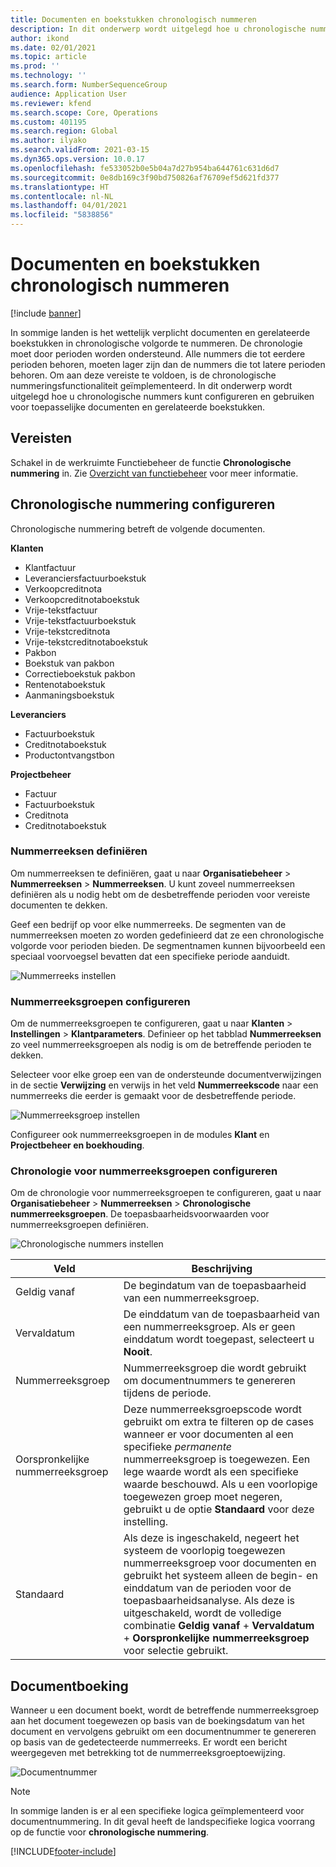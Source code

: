 ```yaml
---
title: Documenten en boekstukken chronologisch nummeren
description: In dit onderwerp wordt uitgelegd hoe u chronologische nummers kunt instellen en gebruiken voor toepasselijke documenten en gerelateerde boekstukken.
author: ikond
ms.date: 02/01/2021
ms.topic: article
ms.prod: ''
ms.technology: ''
ms.search.form: NumberSequenceGroup
audience: Application User
ms.reviewer: kfend
ms.search.scope: Core, Operations
ms.custom: 401195
ms.search.region: Global
ms.author: ilyako
ms.search.validFrom: 2021-03-15
ms.dyn365.ops.version: 10.0.17
ms.openlocfilehash: fe533052b0e5b04a7d27b954ba644761c631d6d7
ms.sourcegitcommit: 0e8db169c3f90bd750826af76709ef5d621fd377
ms.translationtype: HT
ms.contentlocale: nl-NL
ms.lasthandoff: 04/01/2021
ms.locfileid: "5838856"
---
```

# <a name="numbering-documents-and-vouchers-chronologically"></a>Documenten en boekstukken chronologisch nummeren

[!include [banner](../includes/banner.md)]


In sommige landen is het wettelijk verplicht documenten en gerelateerde boekstukken in chronologische volgorde te nummeren. De chronologie moet door perioden worden ondersteund. Alle nummers die tot eerdere perioden behoren, moeten lager zijn dan de nummers die tot latere perioden behoren. Om aan deze vereiste te voldoen, is de chronologische nummeringsfunctionaliteit geïmplementeerd. In dit onderwerp wordt uitgelegd hoe u chronologische nummers kunt configureren en gebruiken voor toepasselijke documenten en gerelateerde boekstukken.

## <a name="prerequisites"></a>Vereisten

Schakel in de werkruimte Functiebeheer de functie **Chronologische nummering** in. Zie [Overzicht van functiebeheer](../../fin-ops-core/fin-ops/get-started/feature-management/feature-management-overview.md) voor meer informatie.

## <a name="configure-chronological-numbering"></a>Chronologische nummering configureren

Chronologische nummering betreft de volgende documenten.

**Klanten**
- Klantfactuur
- Leveranciersfactuurboekstuk
- Verkoopcreditnota
- Verkoopcreditnotaboekstuk
- Vrije-tekstfactuur
- Vrije-tekstfactuurboekstuk
- Vrije-tekstcreditnota
- Vrije-tekstcreditnotaboekstuk
- Pakbon
- Boekstuk van pakbon
- Correctieboekstuk pakbon
- Rentenotaboekstuk
- Aanmaningsboekstuk

**Leveranciers**
- Factuurboekstuk
- Creditnotaboekstuk
- Productontvangstbon

**Projectbeheer**
- Factuur
- Factuurboekstuk
- Creditnota
- Creditnotaboekstuk 

### <a name="define-number-sequences"></a>Nummerreeksen definiëren

Om nummerreeksen te definiëren, gaat u naar **Organisatiebeheer** > **Nummerreeksen** > **Nummerreeksen**. U kunt zoveel nummerreeksen definiëren als u nodig hebt om de desbetreffende perioden voor vereiste documenten te dekken. 

Geef een bedrijf op voor elke nummerreeks. De segmenten van de nummerreeksen moeten zo worden gedefinieerd dat ze een chronologische volgorde voor perioden bieden. De segmentnamen kunnen bijvoorbeeld een speciaal voorvoegsel bevatten dat een specifieke periode aanduidt.

![Nummerreeks instellen](media/chrono-num-sequence.jpg)

### <a name="configure-number-sequence-groups"></a>Nummerreeksgroepen configureren

Om de nummerreeksgroepen te configureren, gaat u naar **Klanten** > **Instellingen** > **Klantparameters**. Definieer op het tabblad **Nummerreeksen** zo veel nummerreeksgroepen als nodig is om de betreffende perioden te dekken. 

Selecteer voor elke groep een van de ondersteunde documentverwijzingen in de sectie **Verwijzing** en verwijs in het veld **Nummerreekscode** naar een nummerreeks die eerder is gemaakt voor de desbetreffende periode.

![Nummerreeksgroep instellen](media/chrono-num-sequence-group.jpg)

Configureer ook nummerreeksgroepen in de modules **Klant** en **Projectbeheer en boekhouding**.

### <a name="configure-number-sequence-groups-chronology"></a>Chronologie voor nummerreeksgroepen configureren

Om de chronologie voor nummerreeksgroepen te configureren, gaat u naar **Organisatiebeheer** > **Nummerreeksen** > **Chronologische nummerreeksgroepen**. De toepasbaarheidsvoorwaarden voor nummerreeksgroepen definiëren.

![Chronologische nummers instellen](media/chrono-num-sequence-group-period.jpg)

| Veld            | Beschrijving                                                                                                                                                                                                                                                                                                                                                                                   |
|---------------------|------------------------------------------------------------------------------------------------------------------------------------------------------------------------------------------------------------------------------------------------------------------------------------------------------------------------------------------------------------------------------------------------|
| Geldig vanaf  | De begindatum van de toepasbaarheid van een nummerreeksgroep. |
| Vervaldatum      | De einddatum van de toepasbaarheid van een nummerreeksgroep. Als er geen einddatum wordt toegepast, selecteert u **Nooit**. |
| Nummerreeksgroep | Nummerreeksgroep die wordt gebruikt om documentnummers te genereren tijdens de periode. |
| Oorspronkelijke nummerreeksgroep | Deze nummerreeksgroepscode wordt gebruikt om extra te filteren op de cases wanneer er voor documenten al een specifieke *permanente* nummerreeksgroep is toegewezen. Een lege waarde wordt als een specifieke waarde beschouwd. Als u een voorlopige toegewezen groep moet negeren, gebruikt u de optie **Standaard** voor deze instelling. |
| Standaard | Als deze is ingeschakeld, negeert het systeem de voorlopig toegewezen nummerreeksgroep voor documenten en gebruikt het systeem alleen de begin- en einddatum van de perioden voor de toepasbaarheidsanalyse. Als deze is uitgeschakeld, wordt de volledige combinatie **Geldig vanaf** + **Vervaldatum** + **Oorspronkelijke nummerreeksgroep** voor selectie gebruikt. |

## <a name="document-posting"></a>Documentboeking
Wanneer u een document boekt, wordt de betreffende nummerreeksgroep aan het document toegewezen op basis van de boekingsdatum van het document en vervolgens gebruikt om een documentnummer te genereren op basis van de gedetecteerde nummerreeks. Er wordt een bericht weergegeven met betrekking tot de nummerreeksgroeptoewijzing.

![Documentnummer](media/chrono-num-sequence-fti.jpg)

> [!NOTE]
> In sommige landen is er al een specifieke logica geïmplementeerd voor documentnummering. In dit geval heeft de landspecifieke logica voorrang op de functie voor **chronologische nummering**.


[!INCLUDE[footer-include](../../includes/footer-banner.md)]
